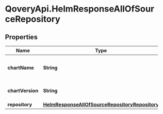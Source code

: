 # QoveryApi.HelmResponseAllOfSourceRepository

## Properties

Name | Type | Description | Notes
------------ | ------------- | ------------- | -------------
**chartName** | **String** | The name of the chart in the repository | [optional] 
**chartVersion** | **String** | The version of the chart to use | [optional] 
**repository** | [**HelmResponseAllOfSourceRepositoryRepository**](HelmResponseAllOfSourceRepositoryRepository.md) |  | [optional] 


